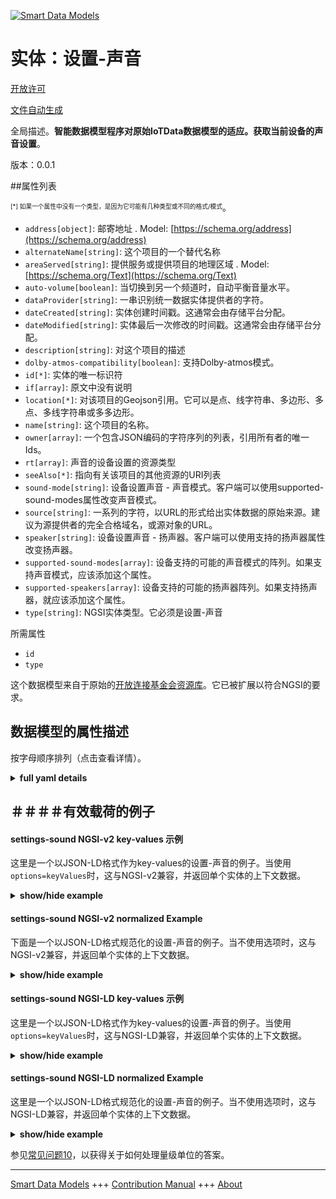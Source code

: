 <!-- 10-Header -->  
[![Smart Data Models](https://smartdatamodels.org/wp-content/uploads/2022/01/SmartDataModels_logo.png "Logo")](https://smartdatamodels.org)  
实体：设置-声音  
========<!-- /10-Header -->  
<!-- 15-License -->  
[开放许可](https://github.com/smart-data-models//dataModel.OCF/blob/master/settings-sound/LICENSE.md)  
[文件自动生成](https://docs.google.com/presentation/d/e/2PACX-1vTs-Ng5dIAwkg91oTTUdt8ua7woBXhPnwavZ0FxgR8BsAI_Ek3C5q97Nd94HS8KhP-r_quD4H0fgyt3/pub?start=false&loop=false&delayms=3000#slide=id.gb715ace035_0_60)  
<!-- /15-License -->  
<!-- 20-Description -->  
全局描述。**智能数据模型程序对原始IoTData数据模型的适应。获取当前设备的声音设置**。  
版本：0.0.1  
<!-- /20-Description -->  
<!-- 30-PropertiesList -->  

##属性列表  

<sup><sub>[*] 如果一个属性中没有一个类型，是因为它可能有几种类型或不同的格式/模式</sub></sup>。  
- `address[object]`: 邮寄地址  . Model: [https://schema.org/address](https://schema.org/address)- `alternateName[string]`: 这个项目的一个替代名称  - `areaServed[string]`: 提供服务或提供项目的地理区域  . Model: [https://schema.org/Text](https://schema.org/Text)- `auto-volume[boolean]`: 当切换到另一个频道时，自动平衡音量水平。  - `dataProvider[string]`: 一串识别统一数据实体提供者的字符。  - `dateCreated[string]`: 实体创建时间戳。这通常会由存储平台分配。  - `dateModified[string]`: 实体最后一次修改的时间戳。这通常会由存储平台分配。  - `description[string]`: 对这个项目的描述  - `dolby-atmos-compatibility[boolean]`: 支持Dolby-atmos模式。  - `id[*]`: 实体的唯一标识符  - `if[array]`: 原文中没有说明  - `location[*]`: 对该项目的Geojson引用。它可以是点、线字符串、多边形、多点、多线字符串或多多边形。  - `name[string]`: 这个项目的名称。  - `owner[array]`: 一个包含JSON编码的字符序列的列表，引用所有者的唯一Ids。  - `rt[array]`: 声音的设备设置的资源类型  - `seeAlso[*]`: 指向有关该项目的其他资源的URI列表  - `sound-mode[string]`: 设备设置声音 - 声音模式。客户端可以使用supported-sound-modes属性改变声音模式。  - `source[string]`: 一系列的字符，以URL的形式给出实体数据的原始来源。建议为源提供者的完全合格域名，或源对象的URL。  - `speaker[string]`: 设备设置声音 - 扬声器。客户端可以使用支持的扬声器属性改变扬声器。  - `supported-sound-modes[array]`: 设备支持的可能的声音模式的阵列。如果支持声音模式，应该添加这个属性。  - `supported-speakers[array]`: 设备支持的可能的扬声器阵列。如果支持扬声器，就应该添加这个属性。  - `type[string]`: NGSI实体类型。它必须是设置-声音  <!-- /30-PropertiesList -->  
<!-- 35-RequiredProperties -->  
所需属性  
- `id`  - `type`  <!-- /35-RequiredProperties -->  
<!-- 40-RequiredProperties -->  
这个数据模型来自于原始的[开放连接基金会资源库](https://github.com/openconnectivityfoundation/IoTDataModels)。它已被扩展以符合NGSI的要求。  
<!-- /40-RequiredProperties -->  
<!-- 50-DataModelHeader -->  
## 数据模型的属性描述  
按字母顺序排列（点击查看详情）。  
<!-- /50-DataModelHeader -->  
<!-- 60-ModelYaml -->  
<details><summary><strong>full yaml details</strong></summary>    
```yaml  
settings-sound:    
  description: 'Smart Data Models Program adaptation of the original IoTData data Models. Gets current device sound settings.'    
  properties:    
    address:    
      description: 'The mailing address'    
      properties:    
        addressCountry:    
          description: 'Property. The country. For example, Spain. Model:''https://schema.org/addressCountry'''    
          type: string    
        addressLocality:    
          description: 'Property. The locality in which the street address is, and which is in the region. Model:''https://schema.org/addressLocality'''    
          type: string    
        addressRegion:    
          description: 'Property. The region in which the locality is, and which is in the country. Model:''https://schema.org/addressRegion'''    
          type: string    
        postOfficeBoxNumber:    
          description: 'Property. The post office box number for PO box addresses. For example, 03578. Model:''https://schema.org/postOfficeBoxNumber'''    
          type: string    
        postalCode:    
          description: 'Property. The postal code. For example, 24004. Model:''https://schema.org/https://schema.org/postalCode'''    
          type: string    
        streetAddress:    
          description: 'Property. The street address. Model:''https://schema.org/streetAddress'''    
          type: string    
      type: object    
      x-ngsi:    
        model: https://schema.org/address    
        type: Property    
    alternateName:    
      description: 'An alternative name for this item'    
      type: string    
      x-ngsi:    
        type: Property    
    areaServed:    
      description: 'The geographic area where a service or offered item is provided'    
      type: string    
      x-ngsi:    
        model: https://schema.org/Text    
        type: Property    
    auto-volume:    
      description: 'Automatically equalizes the volume level when switching to antother channel.'    
      type: boolean    
      x-ngsi:    
        type: Property    
    dataProvider:    
      description: 'A sequence of characters identifying the provider of the harmonised data entity.'    
      type: string    
      x-ngsi:    
        type: Property    
    dateCreated:    
      description: 'Entity creation timestamp. This will usually be allocated by the storage platform.'    
      format: date-time    
      type: string    
      x-ngsi:    
        type: Property    
    dateModified:    
      description: 'Timestamp of the last modification of the entity. This will usually be allocated by the storage platform.'    
      format: date-time    
      type: string    
      x-ngsi:    
        type: Property    
    description:    
      description: 'A description of this item'    
      type: string    
      x-ngsi:    
        type: Property    
    dolby-atmos-compatibility:    
      description: 'Supports dolby-atmos mode.'    
      type: boolean    
      x-ngsi:    
        type: Property    
    id:    
      anyOf: &settings-sound_-_properties_-_owner_-_items_-_anyof    
        - description: 'Property. Identifier format of any NGSI entity'    
          maxLength: 256    
          minLength: 1    
          pattern: ^[\w\-\.\{\}\$\+\*\[\]`|~^@!,:\\]+$    
          type: string    
        - description: 'Property. Identifier format of any NGSI entity'    
          format: uri    
          type: string    
      description: 'Unique identifier of the entity'    
      x-ngsi:    
        type: Property    
    if:    
      description: 'No description is available in the original'    
      items:    
        enum:    
          - oic.if.rw    
          - oic.if.baseline    
        type: string    
      minItems: 2    
      readOnly: true    
      type: array    
      uniqueItems: true    
      x-ngsi:    
        type: Property    
    location:    
      description: 'Geojson reference to the item. It can be Point, LineString, Polygon, MultiPoint, MultiLineString or MultiPolygon'    
      oneOf:    
        - description: 'GeoProperty. Geojson reference to the item. Point'    
          properties:    
            bbox:    
              items:    
                type: number    
              minItems: 4    
              type: array    
            coordinates:    
              items:    
                type: number    
              minItems: 2    
              type: array    
            type:    
              enum:    
                - Point    
              type: string    
          required:    
            - type    
            - coordinates    
          title: 'GeoJSON Point'    
          type: object    
        - description: 'GeoProperty. Geojson reference to the item. LineString'    
          properties:    
            bbox:    
              items:    
                type: number    
              minItems: 4    
              type: array    
            coordinates:    
              items:    
                items:    
                  type: number    
                minItems: 2    
                type: array    
              minItems: 2    
              type: array    
            type:    
              enum:    
                - LineString    
              type: string    
          required:    
            - type    
            - coordinates    
          title: 'GeoJSON LineString'    
          type: object    
        - description: 'GeoProperty. Geojson reference to the item. Polygon'    
          properties:    
            bbox:    
              items:    
                type: number    
              minItems: 4    
              type: array    
            coordinates:    
              items:    
                items:    
                  items:    
                    type: number    
                  minItems: 2    
                  type: array    
                minItems: 4    
                type: array    
              type: array    
            type:    
              enum:    
                - Polygon    
              type: string    
          required:    
            - type    
            - coordinates    
          title: 'GeoJSON Polygon'    
          type: object    
        - description: 'GeoProperty. Geojson reference to the item. MultiPoint'    
          properties:    
            bbox:    
              items:    
                type: number    
              minItems: 4    
              type: array    
            coordinates:    
              items:    
                items:    
                  type: number    
                minItems: 2    
                type: array    
              type: array    
            type:    
              enum:    
                - MultiPoint    
              type: string    
          required:    
            - type    
            - coordinates    
          title: 'GeoJSON MultiPoint'    
          type: object    
        - description: 'GeoProperty. Geojson reference to the item. MultiLineString'    
          properties:    
            bbox:    
              items:    
                type: number    
              minItems: 4    
              type: array    
            coordinates:    
              items:    
                items:    
                  items:    
                    type: number    
                  minItems: 2    
                  type: array    
                minItems: 2    
                type: array    
              type: array    
            type:    
              enum:    
                - MultiLineString    
              type: string    
          required:    
            - type    
            - coordinates    
          title: 'GeoJSON MultiLineString'    
          type: object    
        - description: 'GeoProperty. Geojson reference to the item. MultiLineString'    
          properties:    
            bbox:    
              items:    
                type: number    
              minItems: 4    
              type: array    
            coordinates:    
              items:    
                items:    
                  items:    
                    items:    
                      type: number    
                    minItems: 2    
                    type: array    
                  minItems: 4    
                  type: array    
                type: array    
              type: array    
            type:    
              enum:    
                - MultiPolygon    
              type: string    
          required:    
            - type    
            - coordinates    
          title: 'GeoJSON MultiPolygon'    
          type: object    
      x-ngsi:    
        type: GeoProperty    
    name:    
      description: 'The name of this item.'    
      type: string    
      x-ngsi:    
        type: Property    
    owner:    
      description: 'A List containing a JSON encoded sequence of characters referencing the unique Ids of the owner(s)'    
      items:    
        anyOf: *settings-sound_-_properties_-_owner_-_items_-_anyof    
        description: 'Property. Unique identifier of the entity'    
      type: array    
      x-ngsi:    
        type: Property    
    rt:    
      description: 'The Resource Type of Device Settings for sound'    
      items:    
        enum:    
          - oic.r.settings.sound    
        type: string    
      minItems: 1    
      readOnly: true    
      type: array    
      uniqueItems: true    
      x-ngsi:    
        type: Property    
    seeAlso:    
      description: 'list of uri pointing to additional resources about the item'    
      oneOf:    
        - items:    
            format: uri    
            type: string    
          minItems: 1    
          type: array    
        - format: uri    
          type: string    
      x-ngsi:    
        type: Property    
    sound-mode:    
      description: 'Device Settings Sound - Sound Mode. Client can change sound-mode using supported-sound-modes property.'    
      type: string    
      x-ngsi:    
        type: Property    
    source:    
      description: 'A sequence of characters giving the original source of the entity data as a URL. Recommended to be the fully qualified domain name of the source provider, or the URL to the source object.'    
      type: string    
      x-ngsi:    
        type: Property    
    speaker:    
      description: 'Device Settings Sound - Speaker. Client can change speaker using supported-speakers property.'    
      type: string    
      x-ngsi:    
        type: Property    
    supported-sound-modes:    
      description: 'The array of possible sound modes the device supports. This property should be added if sound-mode is supported.'    
      items:    
        type: string    
      minItems: 1    
      readOnly: true    
      type: array    
      x-ngsi:    
        type: Property    
    supported-speakers:    
      description: 'The array of possible speakers the device supports. This property should be added if speaker is supported.'    
      items:    
        type: string    
      minItems: 1    
      readOnly: true    
      type: array    
      x-ngsi:    
        type: Property    
    type:    
      description: 'NGSI entity type. It has to be settings-sound'    
      enum:    
        - settings-sound    
      type: string    
      x-ngsi:    
        type: Property    
  required:    
    - id    
    - type    
  type: object    
  x-derived-from: https://github.com/OpenInterConnect/IoTDataModels/blob/master/settings-soundResURI.swagger.json    
  x-disclaimer: 'Redistribution and use in source and binary forms, with or without modification, are permitted  provided that the license conditions are met. Copyleft (c) 2021 Contributors to Smart Data Models Program'    
  x-license-url: https://github.com/smart-data-models/dataModel.OCF/blob/master/settings-sound/LICENSE.md    
  x-model-schema: https://smart-data-models.github.io/dataModel.IoTDataModels/settings-sound/schema.json    
  x-model-tags: OCF    
  x-version: 0.0.1    
```  
</details>    
<!-- /60-ModelYaml -->  
<!-- 70-MiddleNotes -->  
<!-- /70-MiddleNotes -->  
<!-- 80-Examples -->  
## ＃＃＃＃有效载荷的例子  
#### settings-sound NGSI-v2 key-values 示例  
这里是一个以JSON-LD格式作为key-values的设置-声音的例子。当使用`options=keyValues`时，这与NGSI-v2兼容，并返回单个实体的上下文数据。  
<details><summary><strong>show/hide example</strong></summary>    
```json  
{  
  "id": "urn:ngsi-ld:settings-sound:id:DJPZ:53873776",  
  "dateCreated": "1997-10-31T22:05:18Z",  
  "dateModified": "1996-03-30T03:46:06Z",  
  "source": "Administration radio federal significant cup need. Read hour at build exactly left read. Everyone perform nothing popular.",  
  "name": "Later food speech computer.",  
  "alternateName": "Manage perform attack computer hard. General get tax story degree.",  
  "description": "For today at cup laugh.",  
  "dataProvider": "Meeting sound author hotel court style they. Might final course simply rather. Machine life do thousand a professional. Similar return wait.",  
  "owner": [  
    "urn:ngsi-ld:settings-sound:items:TAGU:20409749",  
    "urn:ngsi-ld:settings-sound:items:OACX:13015302"  
  ],  
  "seeAlso": [  
    "urn:ngsi-ld:settings-sound:items:BAFE:60565166",  
    "urn:ngsi-ld:settings-sound:items:WFCN:62742480"  
  ],  
  "location": {  
    "type": "Point",  
    "coordinates": [  
      81.343291,  
      -101.756791  
    ]  
  },  
  "address": {  
    "streetAddress": "Trial recent wait grow. Learn west glass upon shake none.",  
    "addressLocality": "Learn turn about security director. Current occur person.",  
    "addressRegion": "First court group student cause accept prove. Board thank before sing few address. Wall save tough maintain for Congress.",  
    "addressCountry": "Entire citizen method concern sit fall activity. Baby two food through force my. Shoulder imagine might name.",  
    "postalCode": "Those side short miss less. Budget top run trial. Woman his arrive whether common act.",  
    "postOfficeBoxNumber": "Effort find experience north shake short year. Reality analysis expert see president. True include event city behavior admit."  
  },  
  "areaServed": "Movement begin or well design analysis least. Another writer central their add successful bed. East four deal ten common purpose once either."  
}  
```  
</details>  
#### settings-sound NGSI-v2 normalized Example  
下面是一个以JSON-LD格式规范化的设置-声音的例子。当不使用选项时，这与NGSI-v2兼容，并返回单个实体的上下文数据。  
<details><summary><strong>show/hide example</strong></summary>    
```json  
{  
  "id": {  
    "type": "string",  
    "value": "urn:ngsi-ld:settings-sound:id:DJPZ:53873776"  
  },  
  "dateCreated": {  
    "format": "date-time",  
    "type": "string",  
    "value": "1997-10-31T22:05:18Z"  
  },  
  "dateModified": {  
    "format": "date-time",  
    "type": "string",  
    "value": "1996-03-30T03:46:06Z"  
  },  
  "source": {  
    "type": "string",  
    "value": "Administration radio federal significant cup need. Read hour at build exactly left read. Everyone perform nothing popular."  
  },  
  "name": {  
    "type": "string",  
    "value": "Later food speech computer."  
  },  
  "alternateName": {  
    "type": "string",  
    "value": "Manage perform attack computer hard. General get tax story degree."  
  },  
  "description": {  
    "type": "string",  
    "value": "For today at cup laugh."  
  },  
  "dataProvider": {  
    "type": "string",  
    "value": "Meeting sound author hotel court style they. Might final course simply rather. Machine life do thousand a professional. Similar return wait."  
  },  
  "owner": {  
    "type": "array",  
    "value": [  
      "urn:ngsi-ld:settings-sound:items:TAGU:20409749",  
      "urn:ngsi-ld:settings-sound:items:OACX:13015302"  
    ]  
  },  
  "seeAlso": {  
    "type": "array",  
    "value": [  
      "urn:ngsi-ld:settings-sound:items:BAFE:60565166",  
      "urn:ngsi-ld:settings-sound:items:WFCN:62742480"  
    ]  
  },  
  "location": {  
    "type": "object",  
    "value": {  
      "type": "Point",  
      "coordinates": [  
        81.343291,  
        -101.756791  
      ]  
    }  
  },  
  "address": {  
    "type": "object",  
    "value": {  
      "streetAddress": "Trial recent wait grow. Learn west glass upon shake none.",  
      "addressLocality": "Learn turn about security director. Current occur person.",  
      "addressRegion": "First court group student cause accept prove. Board thank before sing few address. Wall save tough maintain for Congress.",  
      "addressCountry": "Entire citizen method concern sit fall activity. Baby two food through force my. Shoulder imagine might name.",  
      "postalCode": "Those side short miss less. Budget top run trial. Woman his arrive whether common act.",  
      "postOfficeBoxNumber": "Effort find experience north shake short year. Reality analysis expert see president. True include event city behavior admit."  
    }  
  },  
  "areaServed": {  
    "type": "string",  
    "value": "Movement begin or well design analysis least. Another writer central their add successful bed. East four deal ten common purpose once either."  
  }  
}  
```  
</details>  
#### settings-sound NGSI-LD key-values 示例  
这里是一个以JSON-LD格式作为key-values的设置-声音的例子。当使用`options=keyValues`时，这与NGSI-LD兼容，并返回单个实体的上下文数据。  
<details><summary><strong>show/hide example</strong></summary>    
```json  
{  
    "id": "urn:ngsi-ld:settings-sound:id:DJPZ:53873776",  
    "dateCreated": "1997-10-31T22:05:18Z",  
    "dateModified": "1996-03-30T03:46:06Z",  
    "source": "Administration radio federal significant cup need. Read hour at build exactly left read. Everyone perform nothing popular.",  
    "name": "Later food speech computer.",  
    "alternateName": "Manage perform attack computer hard. General get tax story degree.",  
    "description": "For today at cup laugh.",  
    "dataProvider": "Meeting sound author hotel court style they. Might final course simply rather. Machine life do thousand a professional. Similar return wait.",  
    "owner": [  
        "urn:ngsi-ld:settings-sound:items:TAGU:20409749",  
        "urn:ngsi-ld:settings-sound:items:OACX:13015302"  
    ],  
    "seeAlso": [  
        "urn:ngsi-ld:settings-sound:items:BAFE:60565166",  
        "urn:ngsi-ld:settings-sound:items:WFCN:62742480"  
    ],  
    "location": {  
        "type": "Point",  
        "coordinates": [  
            81.343291,  
            -101.756791  
        ]  
    },  
    "address": {  
        "streetAddress": "Trial recent wait grow. Learn west glass upon shake none.",  
        "addressLocality": "Learn turn about security director. Current occur person.",  
        "addressRegion": "First court group student cause accept prove. Board thank before sing few address. Wall save tough maintain for Congress.",  
        "addressCountry": "Entire citizen method concern sit fall activity. Baby two food through force my. Shoulder imagine might name.",  
        "postalCode": "Those side short miss less. Budget top run trial. Woman his arrive whether common act.",  
        "postOfficeBoxNumber": "Effort find experience north shake short year. Reality analysis expert see president. True include event city behavior admit."  
    },  
    "areaServed": "Movement begin or well design analysis least. Another writer central their add successful bed. East four deal ten common purpose once either.",  
    "@context": [  
        "https://smartdatamodels.org/context.jsonld",  
        "https://raw.githubusercontent.com/smart-data-models/dataModel.OCF/master/context.jsonld"  
    ]  
}  
```  
</details>  
#### settings-sound NGSI-LD normalized Example  
这里是一个以JSON-LD格式规范化的设置-声音的例子。当不使用选项时，这与NGSI-LD兼容，并返回单个实体的上下文数据。  
<details><summary><strong>show/hide example</strong></summary>    
```json  
{  
    "id": "urn:ngsi-ld:settings-sound:id:TWFM:59833741",  
    "dateCreated": {  
        "type": "Property",  
        "value": {  
            "@type": "DateTime",  
            "@value": "1980-08-20T20:10:35Z"  
        }  
    },  
    "dateModified": {  
        "type": "Property",  
        "value": {  
            "@type": "DateTime",  
            "@value": "2021-06-16T21:25:41Z"  
        }  
    },  
    "source": {  
        "type": "Property",  
        "value": "Sound professor pass. East never sort scientist while prepare region knowledge. Seven be hold along civil west capital resource."  
    },  
    "name": {  
        "type": "Property",  
        "value": "Away president early media you. Always fill industry thought."  
    },  
    "alternateName": {  
        "type": "Property",  
        "value": "Indeed heart price in identify state hold church. Nor child heart great common."  
    },  
    "description": {  
        "type": "Property",  
        "value": "Choice likely thought. Southern agreement week guess deep choose. Condition money able reflect staff series develop."  
    },  
    "dataProvider": {  
        "type": "Property",  
        "value": "Order probably yard Democrat draw. Save fund might southern resource training activity. Music hope city physical."  
    },  
    "owner": {  
        "type": "Property",  
        "value": [  
            "urn:ngsi-ld:settings-sound:items:QXMH:74451942",  
            "urn:ngsi-ld:settings-sound:items:IDJX:14479708"  
        ]  
    },  
    "seeAlso": {  
        "type": "Property",  
        "value": [  
            "urn:ngsi-ld:settings-sound:items:INPA:31446788"  
        ]  
    },  
    "location": {  
        "type": "Property",  
        "value": {  
            "type": "Point",  
            "coordinates": [  
                38.16846,  
                138.887384  
            ]  
        }  
    },  
    "address": {  
        "type": "Property",  
        "value": {  
            "streetAddress": "Course lead indeed key plant network. Role policy direction many.",  
            "addressLocality": "Want behind anyone seat.",  
            "addressRegion": "Knowledge wife give speak total back. Three form different I final. Perhaps need skin factor board service heart.",  
            "addressCountry": "Baby age pay news than nation. Exactly forget more prepare blue instead. Body personal affect likely hour middle chair.",  
            "postalCode": "High spend treat. However hair behavior particularly.",  
            "postOfficeBoxNumber": "Stay lawyer wide ahead expect some. Alone crime after kind perform."  
        }  
    },  
    "areaServed": {  
        "type": "Property",  
        "value": "Both or window media. White national feeling public chance behind."  
    },  
    "@context": [  
        "https://smartdatamodels.org/context.jsonld",  
        "https://raw.githubusercontent.com/smart-data-models/dataModel.OCF/master/context.jsonld"  
    ]  
}  
```  
</details><!-- /80-Examples -->  
<!-- 90-FooterNotes -->  
<!-- /90-FooterNotes -->  
<!-- 95-Units -->  
参见[常见问题10](https://smartdatamodels.org/index.php/faqs/)，以获得关于如何处理量级单位的答案。  
<!-- /95-Units -->  
<!-- 97-LastFooter -->  
---  
[Smart Data Models](https://smartdatamodels.org) +++ [Contribution Manual](https://bit.ly/contribution_manual) +++ [About](https://bit.ly/Introduction_SDM)<!-- /97-LastFooter -->  
